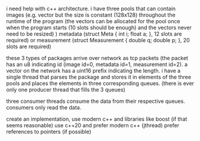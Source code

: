 i need help with c++ architecture. i have three pools that can contain images (e.g. vector<byte> but the size is constant (128x128) throughout the runtime of the program (the vectors can be allocated for the pool once when the program starts (10 slots should be enough) and the vectors never need to be resized) ) metadata (struct Meta { int i; float a; }, 12 slots are required) or measurement (struct Measurement { double q; double p; }, 20 slots are required)

these 3 types of packages arrive over network as tcp packets (the packet has an u8 indicating id (image id=0, metadata id=1, measurement id=2). a vector on the network has a uint16 prefix indicating the length. i have a  single thread that parses the package and stores it in elements of the three pools and places the elements in three corresponding queues.  (there is ever only one producer thread that fills the 3 queues)

three consumer threads consume the data from their respective queues. consumers only read the data.

create an implementation, use modern c++ and libraries like boost (if that seems reasonable)
use c++20 and prefer modern c++ (jthread)
prefer references to pointers (if possible)
